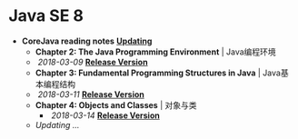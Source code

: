 # Java SE 8

- **CoreJava reading notes** **[Updating]()**
  -   **Chapter 2: The Java Programming Environment** | Java编程环境
    -   ​	*2018-03-09* [**Release Version**]()
  -   **Chapter 3: Fundamental Programming Structures in Java** | Java基本编程结构
    -   ​	*2018-03-11* [**Release Version**]()
  -   **Chapter 4: Objects and Classes** | 对象与类
      -   ​	*2018-03-14* [**Release Version**]()
  -   *Updating ...*


